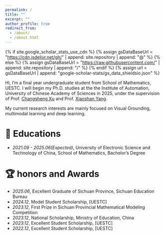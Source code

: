 ```yaml
---
permalink: /
title: ""
excerpt: ""
author_profile: true
redirect_from: 
  - /about/
  - /about.html
---
```


{% if site.google_scholar_stats_use_cdn %}
{% assign gsDataBaseUrl = "https://cdn.jsdelivr.net/gh/" | append: site.repository | append: "@" %}
{% else %}
{% assign gsDataBaseUrl = "https://raw.githubusercontent.com/" | append: site.repository | append: "/" %}
{% endif %}
{% assign url = gsDataBaseUrl | append: "google-scholar-stats/gs_data_shieldsio.json" %}

<span class='anchor' id='about-me'></span>

Hi, I’m a final year undergraduate student from School of Mathematics, UESTC. I will begin my Ph.D. studies at the the Institute of Automation, University of Chinese Academy of Sciences in 2025, under the supervision of Prof. [Changsheng Xu](https://nlpr-web.ia.ac.cn/mmc/homepage/csxu.html) and Prof. [Xiaoshan Yang](https://yangxs.ac.cn/).

My current research interests are mainly focused on Visual Grounding, multimodal learning and deep learning.


# 📖 Educations
- *2021.09 - 2025.06(Expected)*, University of Electronic Science and Technology of China, School of Mathematics, Bachelor’s Degree 

# 🏆 honors and Awards
- *2025.06*, Excellent Graduate of Sichuan Province, Sichuan Education Bureau
- *2024.12*, Model Student Scholarship, [UESTC]
- *2023.12*, First Prize in Sichuan Provincial Mathematical Modeling Competition
- *2023.12*, National Scholarship, Ministry of Education, China
- *2023.12*, Excellent Student Scholarship, [UESTC]
- *2022.12*, Excellent Student Scholarship, [UESTC]
